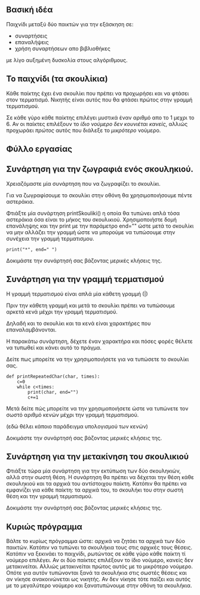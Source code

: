 Βασική ιδέα
-----------

Παιχνίδι μεταξύ δύο παικτών για την εξάσκηση σε:
* συναρτήσεις
* επαναλήψεις
* χρήση συναρτήσεων απο βιβλιοθήκες

με λίγο αυξημένη δυσκολία στους αλγόριθμους.


Το παιχνίδι (τα σκουλίκια)
--------------------------
Κάθε παίκτης έχει ένα σκουλίκι που πρέπει να προχωρήσει και να
φτάσει στον τερματισμό. Νικητής είναι αυτός που θα φτάσει πρώτος
στην γραμμή τερματισμού.

Σε κάθε γύρο κάθε παίκτης επιλέγει μυστικά έναν αριθμό απο το 1 μεχρι το 6.
Αν οι παίκτες επιλέξουν το *ίδιο νούμερο δεν κουνιέται κανείς*,
αλλιώς προχωράει _πρώτος_ αυτός που διάλεξε το _μικρότερο_ νούμερο.

Φύλλο εργασίας
--------------

Συνάρτηση για την ζωγραφιά ενός σκουληκιού.
--------
Χρειαζόμαστε μία συνάρτηση που να ζωγραφίζει το σκουλίκι.

Για να ζωγραφίσουμε το σκουλίκι στην οθόνη θα χρησιμοποιήσουμε 
πέντε αστεράκια. 


Φτιάξτε μία συνάρτηση printSkouliki() η οποία θα τυπώνει
απλά τόσα αστεράκια όσα είναι το μήκος του σκουλικιού.
Χρησιμοποιήστε δομή επανάληψης και την print με την παράμετρο
end="" ώστε μετά το σκουλίκι να μην αλλάζει την γραμμή ώστε να μπορούμε
να τυπώσουμε στην συνέχεια την γραμμή τερματισμου.

``` 
print("*", end=" ")
```

Δοκιμάστε την συνάρτησή σας βάζοντας μερικές κλήσεις της.


Συνάρτηση για την γραμμή τερματισμού
-----

Η γραμμή τερματισμού είναι απλά μία κάθετη γραμμή (|)

 
Πριν την κάθετη γραμμή και μετά το σκουλίκι πρέπει να τυπώσουμε αρκετά κενά
μέχρι την γραμμή τερματισμού.

Δηλαδή και το σκουλίκι και τα κενά είναι χαρακτήρες που επαναλαμβάνονται.

Η παρακάτω συνάρτηση, δέχετε έναν χαρακτήρα και πόσες φορές θέλετε να τυπωθεί
και κάνει αυτό το πράγμα. 

Δείτε πως μπορείτε να την χρησιμοποιήσετε για να τυπώσετε το σκουλίκι σας.

```
def printRepeatedChar(char, times):
    c=0
    while c<times:
        print(char, end="")
        c+=1
```

Μετά δείτε πώς μπορείτε να την χρησιμοποιήσετε ώστε να τυπώνετε τον
σωστό αριθμό κενών μέχρι την γραμμή τερματισμού.

(εδώ θέλει κάποιο παράδειγμα υπολογισμού των κενών)

Δοκιμάστε την συνάρτησή σας βάζοντας μερικές κλήσεις της.


Συνάρτηση για την μετακίνηση του σκουλικιού
---------

Φτιάξτε τώρα μία συνάρτηση για την εκτύπωση των δύο σκουληκιών, αλλά στην σωστή θέση.
Η συνάρτηση θα πρέπει να δέχεται την θέση κάθε σκουληκιού και τα αρχικά του αντίστοιχου παίκτη.
Κατόπιν θα πρέπει να εμφανίζει για κάθε παίκτη:
τα αρχικά του, το σκουλήκι του στην σωστή θέση και την γραμμή τερματισμού.

Δοκιμάστε την συνάρτησή σας βάζοντας μερικές κλήσεις της.

Κυριώς πρόγραμμα
----
Βάλτε το κυρίως πρόγραμμα ώστε:
αρχικά να ζητάει τα αρχικά των δύο παικτών.
Κατόπιν να τυπώνει τα σκουλήκια τους στις αρχικές τους θέσεις.
Κατόπιν να ξεκινάει το παιχνίδι, ρωτώντας σε κάθε γύρο κάθε παίκτη τί νούμερο επιλέγει.
Αν οι δύο παίκτες επιλέξουν το ίδιο νούμερο, κανείς δεν μετακινείται.
Αλλιώς μετακινείται πρώτος αυτός με το μικρότερο νούμερο.
Οπότε για αυτόν τυπώνονται ξανά τα σκουλήκια στις σωστές θέσεις και αν νίκησε ανακοινώνεται ως νικητής.
Αν δεν νίκησε τότε παίζει και αυτός με το μεγαλύτερο νούμερο και ξανατυπώνουμε στην οθόνη τα σκουλήκια.

